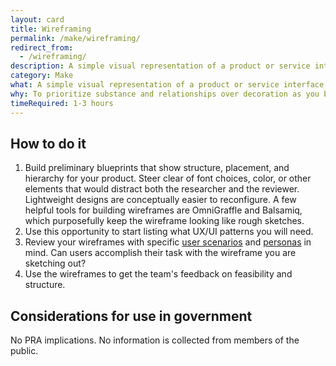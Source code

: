 ```yaml
---
layout: card
title: Wireframing
permalink: /make/wireframing/
redirect_from:
  - /wireframing/
description: A simple visual representation of a product or service interface.
category: Make
what: A simple visual representation of a product or service interface.
why: To prioritize substance and relationships over decoration as you begin defining the solution. Wireframing also gives designers a great opportunity to start asking developers early questions about feasibility and structure.
timeRequired: 1-3 hours
---
```


## How to do it

1. Build preliminary blueprints that show structure, placement, and hierarchy for your product. Steer clear of font choices, color, or other elements that would distract both the researcher and the reviewer. Lightweight designs are conceptually easier to reconfigure. A few helpful tools for building wireframes are OmniGraffle and Balsamiq, which purposefully keep the wireframe looking like rough sketches.
1. Use this opportunity to start listing what UX/UI patterns you will need.
1. Review your wireframes with specific <a href="/decide/user-scenarios/#user-scenarios" class="usa-link">user scenarios</a> and <a href="/decide/personas/#personas" class="usa-link">personas</a> in mind. Can users accomplish their task with the wireframe you are sketching out?
1. Use the wireframes to get the team's feedback on feasibility and structure.

<section class="method--section method--section--government-considerations" markdown="1" >

## Considerations for use in government

No PRA implications. No information is collected from members of the public.
</section>
